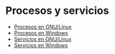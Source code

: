 # Procesos y servicios

* [Procesos en GNU/Linux](https://github.com/fvarrui/ADD/blob/master/unidades/procesos%20y%20servicios/procesos/gnu-linux.md)
* [Procesos en Windows](https://github.com/fvarrui/ADD/blob/master/unidades/procesos%20y%20servicios/procesos/windows.md)
* [Servicios en GNU/Linux](https://github.com/fvarrui/ADD/blob/master/unidades/procesos%20y%20servicios/servicios/gnu-linux.md)
* [Servicios en Windows](https://github.com/fvarrui/ADD/blob/master/unidades/procesos%20y%20servicios/servicios/windows.md)


